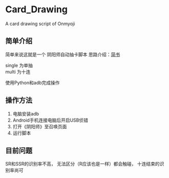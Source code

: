 # Card_Drawing

A card drawing script of Onmyoji

## 简单介绍

简单来说这就是一个
阴阳师自动抽卡脚本
思路介绍：[简书](https://www.jianshu.com/p/b45416bed86f)

single 为单抽  
multi 为十连

使用Python和adb完成操作

## 操作方法
1. 电脑安装adb
2. Android手机连接电脑后开启USB侦错
3. 打开《阴阳师》至召唤页面
4. 运行脚本

## 目前问题
SR和SSR的识别率不高，
无法区分（R应该也是一样）都会触碰，
十连结束的识别率尚可
